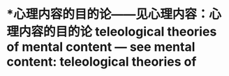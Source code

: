 # \*心理内容的目的论——见心理内容：心理内容的目的论 teleological theories of mental content — see mental content: teleological theories of
